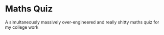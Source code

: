 # Maths Quiz
A simultaneously massively over-engineered and really shitty maths quiz for my college work
